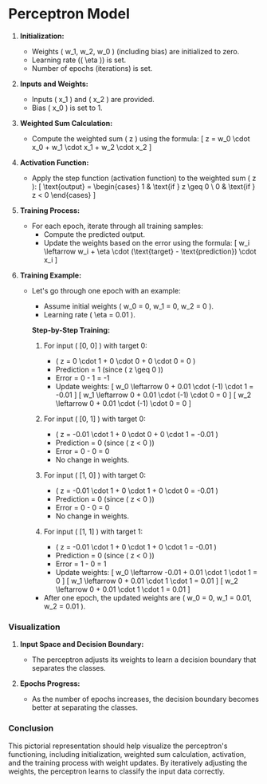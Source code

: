 # Perceptron Model

1. **Initialization:**

   - Weights \( w_1, w_2, w_0 \) (including bias) are initialized to zero.
   - Learning rate (\( \eta \)) is set.
   - Number of epochs (iterations) is set.

2. **Inputs and Weights:**

   - Inputs \( x_1 \) and \( x_2 \) are provided.
   - Bias \( x_0 \) is set to 1.

3. **Weighted Sum Calculation:**

   - Compute the weighted sum \( z \) using the formula:
     \[
     z = w_0 \cdot x_0 + w_1 \cdot x_1 + w_2 \cdot x_2
     \]

4. **Activation Function:**

   - Apply the step function (activation function) to the weighted sum \( z \):
     \[
     \text{output} = \begin{cases} 
      1 & \text{if } z \geq 0 \\
      0 & \text{if } z < 0 
     \end{cases}
     \]

5. **Training Process:**

   - For each epoch, iterate through all training samples:
     - Compute the predicted output.
     - Update the weights based on the error using the formula:
       \[
       w_i \leftarrow w_i + \eta \cdot (\text{target} - \text{prediction}) \cdot x_i
       \]

6. **Training Example:**

   - Let's go through one epoch with an example:

     - Assume initial weights \( w_0 = 0, w_1 = 0, w_2 = 0 \).
     - Learning rate \( \eta = 0.01 \).

     **Step-by-Step Training:**
     1. For input \( [0, 0] \) with target 0:
        - \( z = 0 \cdot 1 + 0 \cdot 0 + 0 \cdot 0 = 0 \)
        - Prediction = 1 (since \( z \geq 0 \))
        - Error = 0 - 1 = -1
        - Update weights:
          \[
          w_0 \leftarrow 0 + 0.01 \cdot (-1) \cdot 1 = -0.01
          \]
          \[
          w_1 \leftarrow 0 + 0.01 \cdot (-1) \cdot 0 = 0
          \]
          \[
          w_2 \leftarrow 0 + 0.01 \cdot (-1) \cdot 0 = 0
          \]

     2. For input \( [0, 1] \) with target 0:
        - \( z = -0.01 \cdot 1 + 0 \cdot 0 + 0 \cdot 1 = -0.01 \)
        - Prediction = 0 (since \( z < 0 \))
        - Error = 0 - 0 = 0
        - No change in weights.

     3. For input \( [1, 0] \) with target 0:
        - \( z = -0.01 \cdot 1 + 0 \cdot 1 + 0 \cdot 0 = -0.01 \)
        - Prediction = 0 (since \( z < 0 \))
        - Error = 0 - 0 = 0
        - No change in weights.

     4. For input \( [1, 1] \) with target 1:
        - \( z = -0.01 \cdot 1 + 0 \cdot 1 + 0 \cdot 1 = -0.01 \)
        - Prediction = 0 (since \( z < 0 \))
        - Error = 1 - 0 = 1
        - Update weights:
          \[
          w_0 \leftarrow -0.01 + 0.01 \cdot 1 \cdot 1 = 0
          \]
          \[
          w_1 \leftarrow 0 + 0.01 \cdot 1 \cdot 1 = 0.01
          \]
          \[
          w_2 \leftarrow 0 + 0.01 \cdot 1 \cdot 1 = 0.01
          \]

     - After one epoch, the updated weights are \( w_0 = 0, w_1 = 0.01, w_2 = 0.01 \).

### Visualization

1. **Input Space and Decision Boundary:**

   - The perceptron adjusts its weights to learn a decision boundary that separates the classes.

2. **Epochs Progress:**

   - As the number of epochs increases, the decision boundary becomes better at separating the classes.

### Conclusion

This pictorial representation should help visualize the perceptron's functioning, including initialization, weighted sum calculation, activation, and the training process with weight updates. By iteratively adjusting the weights, the perceptron learns to classify the input data correctly.
